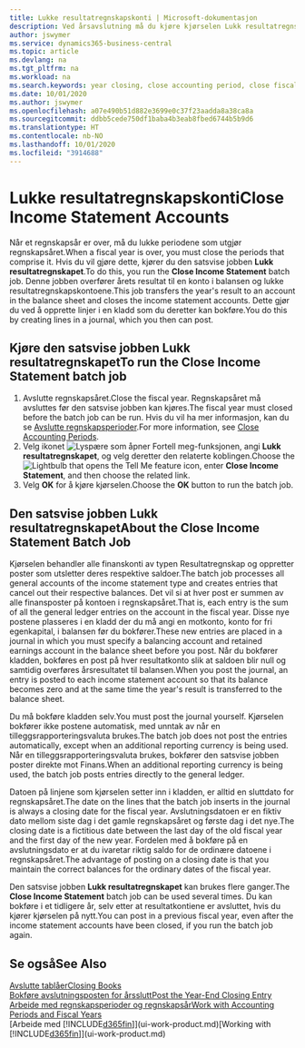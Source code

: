 ```yaml
---
title: Lukke resultatregnskapskonti | Microsoft-dokumentasjon
description: Ved årsavslutning må du kjøre kjørselen Lukk resultatregnskapet for å lukke regnskapsperiodene som utgjør regnskapsåret.
author: jswymer
ms.service: dynamics365-business-central
ms.topic: article
ms.devlang: na
ms.tgt_pltfrm: na
ms.workload: na
ms.search.keywords: year closing, close accounting period, close fiscal year, bank account detailed trial balance
ms.date: 10/01/2020
ms.author: jswymer
ms.openlocfilehash: a07e490b51d882e3699e0c37f23aadda8a38ca8a
ms.sourcegitcommit: ddbb5cede750df1baba4b3eab8fbed6744b5b9d6
ms.translationtype: HT
ms.contentlocale: nb-NO
ms.lasthandoff: 10/01/2020
ms.locfileid: "3914688"
---
```

# <a name="close-income-statement-accounts"></a><span data-ttu-id="5c848-103">Lukke resultatregnskapskonti</span><span class="sxs-lookup"><span data-stu-id="5c848-103">Close Income Statement Accounts</span></span>
<span data-ttu-id="5c848-104">Når et regnskapsår er over, må du lukke periodene som utgjør regnskapsåret.</span><span class="sxs-lookup"><span data-stu-id="5c848-104">When a fiscal year is over, you must close the periods that comprise it.</span></span> <span data-ttu-id="5c848-105">Hvis du vil gjøre dette, kjører du den satsvise jobben **Lukk resultatregnskapet**.</span><span class="sxs-lookup"><span data-stu-id="5c848-105">To do this, you run the **Close Income Statement** batch job.</span></span> <span data-ttu-id="5c848-106">Denne jobben overfører årets resultat til en konto i balansen og lukke resultatregnskapskontoene.</span><span class="sxs-lookup"><span data-stu-id="5c848-106">This job transfers the year's result to an account in the balance sheet and closes the income statement accounts.</span></span> <span data-ttu-id="5c848-107">Dette gjør du ved å opprette linjer i en kladd som du deretter kan bokføre.</span><span class="sxs-lookup"><span data-stu-id="5c848-107">You do this by creating lines in a journal, which you then can post.</span></span>

## <a name="to-run-the-close-income-statement-batch-job"></a><span data-ttu-id="5c848-108">Kjøre den satsvise jobben Lukk resultatregnskapet</span><span class="sxs-lookup"><span data-stu-id="5c848-108">To run the Close Income Statement batch job</span></span>
1. <span data-ttu-id="5c848-109">Avslutte regnskapsåret.</span><span class="sxs-lookup"><span data-stu-id="5c848-109">Close the fiscal year.</span></span> <span data-ttu-id="5c848-110">Regnskapsåret må avsluttes før den satsvise jobben kan kjøres.</span><span class="sxs-lookup"><span data-stu-id="5c848-110">The fiscal year must closed before the batch job can be run.</span></span> <span data-ttu-id="5c848-111">Hvis du vil ha mer informasjon, kan du se [Avslutte regnskapsperioder](year-close-account-periods.md).</span><span class="sxs-lookup"><span data-stu-id="5c848-111">For more information, see [Close Accounting Periods](year-close-account-periods.md).</span></span>
2. <span data-ttu-id="5c848-112">Velg ikonet ![Lyspære som åpner Fortell meg-funksjonen](media/ui-search/search_small.png "Fortell hva du vil gjøre"), angi **Lukk resultatregnskapet**, og velg deretter den relaterte koblingen.</span><span class="sxs-lookup"><span data-stu-id="5c848-112">Choose the ![Lightbulb that opens the Tell Me feature](media/ui-search/search_small.png "Tell me what you want to do") icon, enter **Close Income Statement**, and then choose the related link.</span></span>
3. <span data-ttu-id="5c848-113">Velg **OK** for å kjøre kjørselen.</span><span class="sxs-lookup"><span data-stu-id="5c848-113">Choose the **OK** button to run the batch job.</span></span>

## <a name="about-the-close-income-statement-batch-job"></a><span data-ttu-id="5c848-114">Den satsvise jobben Lukk resultatregnskapet</span><span class="sxs-lookup"><span data-stu-id="5c848-114">About the Close Income Statement Batch Job</span></span>
<span data-ttu-id="5c848-115">Kjørselen behandler alle finanskonti av typen Resultatregnskap og oppretter poster som utsletter deres respektive saldoer.</span><span class="sxs-lookup"><span data-stu-id="5c848-115">The batch job processes all general accounts of the income statement type and creates entries that cancel out their respective balances.</span></span> <span data-ttu-id="5c848-116">Det vil si at hver post er summen av alle finansposter på kontoen i regnskapsåret.</span><span class="sxs-lookup"><span data-stu-id="5c848-116">That is, each entry is the sum of all the general ledger entries on the account in the fiscal year.</span></span> <span data-ttu-id="5c848-117">Disse nye postene plasseres i en kladd der du må angi en motkonto, konto for fri egenkapital, i balansen før du bokfører.</span><span class="sxs-lookup"><span data-stu-id="5c848-117">These new entries are placed in a journal in which you must specify a balancing account and retained earnings account in the balance sheet before you post.</span></span> <span data-ttu-id="5c848-118">Når du bokfører kladden, bokføres en post på hver resultatkonto slik at saldoen blir null og samtidig overføres årsresultatet til balansen.</span><span class="sxs-lookup"><span data-stu-id="5c848-118">When you post the journal, an entry is posted to each income statement account so that its balance becomes zero and at the same time the year's result is transferred to the balance sheet.</span></span>

<span data-ttu-id="5c848-119">Du må bokføre kladden selv.</span><span class="sxs-lookup"><span data-stu-id="5c848-119">You must post the journal yourself.</span></span> <span data-ttu-id="5c848-120">Kjørselen bokfører ikke postene automatisk, med unntak av når en tilleggsrapporteringsvaluta brukes.</span><span class="sxs-lookup"><span data-stu-id="5c848-120">The batch job does not post the entries automatically, except when an additional reporting currency is being used.</span></span> <span data-ttu-id="5c848-121">Når en tilleggsrapporteringsvaluta brukes, bokfører den satsvise jobben poster direkte mot Finans.</span><span class="sxs-lookup"><span data-stu-id="5c848-121">When an additional reporting currency is being used, the batch job posts entries directly to the general ledger.</span></span>

<span data-ttu-id="5c848-122">Datoen på linjene som kjørselen setter inn i kladden, er alltid en sluttdato for regnskapsåret.</span><span class="sxs-lookup"><span data-stu-id="5c848-122">The date on the lines that the batch job inserts in the journal is always a closing date for the fiscal year.</span></span> <span data-ttu-id="5c848-123">Avslutningsdatoen er en fiktiv dato mellom siste dag i det gamle regnskapsåret og første dag i det nye.</span><span class="sxs-lookup"><span data-stu-id="5c848-123">The closing date is a fictitious date between the last day of the old fiscal year and the first day of the new year.</span></span> <span data-ttu-id="5c848-124">Fordelen med å bokføre på en avslutningsdato er at du ivaretar riktig saldo for de ordinære datoene i regnskapsåret.</span><span class="sxs-lookup"><span data-stu-id="5c848-124">The advantage of posting on a closing date is that you maintain the correct balances for the ordinary dates of the fiscal year.</span></span>

<span data-ttu-id="5c848-125">Den satsvise jobben **Lukk resultatregnskapet** kan brukes flere ganger.</span><span class="sxs-lookup"><span data-stu-id="5c848-125">The **Close Income Statement** batch job can be used several times.</span></span> <span data-ttu-id="5c848-126">Du kan bokføre i et tidligere år, selv etter at resultatkontiene er avsluttet, hvis du kjører kjørselen på nytt.</span><span class="sxs-lookup"><span data-stu-id="5c848-126">You can post in a previous fiscal year, even after the income statement accounts have been closed, if you run the batch job again.</span></span>

## <a name="see-also"></a><span data-ttu-id="5c848-127">Se også</span><span class="sxs-lookup"><span data-stu-id="5c848-127">See Also</span></span>

[<span data-ttu-id="5c848-128">Avslutte tablåer</span><span class="sxs-lookup"><span data-stu-id="5c848-128">Closing Books</span></span>](year-close-books.md)  
[<span data-ttu-id="5c848-129">Bokføre avslutningsposten for årsslutt</span><span class="sxs-lookup"><span data-stu-id="5c848-129">Post the Year-End Closing Entry</span></span>](year-how-post-year-end-close-entry.md)  
[<span data-ttu-id="5c848-130">Arbeide med regnskapsperioder og regnskapsår</span><span class="sxs-lookup"><span data-stu-id="5c848-130">Work with Accounting Periods and Fiscal Years</span></span>](finance-accounting-periods-and-fiscal-years.md)  
<span data-ttu-id="5c848-131">[Arbeide med [!INCLUDE[d365fin](includes/d365fin_md.md)]](ui-work-product.md)</span><span class="sxs-lookup"><span data-stu-id="5c848-131">[Working with [!INCLUDE[d365fin](includes/d365fin_md.md)]](ui-work-product.md)</span></span>
